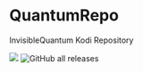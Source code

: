 # QuantumRepo
InvisibleQuantum Kodi Repository

![](https://img.shields.io/github/release/InvisibleQuantum/repository.quantumrepo.svg)
![GitHub all releases](https://img.shields.io/github/downloads/InvisibleQuantum/repository.quantumrepo/total)

